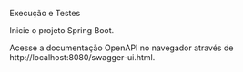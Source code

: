 Execução e Testes

Inicie o projeto Spring Boot.

Acesse a documentação OpenAPI no navegador através de http://localhost:8080/swagger-ui.html.
